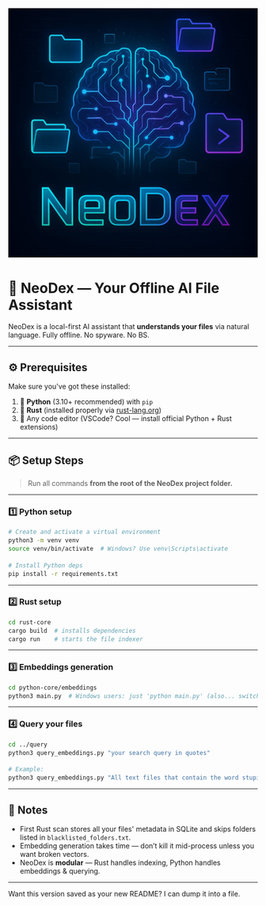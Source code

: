 ![alt text](ec86996c-71a6-4d9f-a66f-921ce43f4af9.jpeg)
---

# 🧠 NeoDex — Your Offline AI File Assistant

NeoDex is a local-first AI assistant that **understands your files** via natural language. Fully offline. No spyware. No BS.

---

## ⚙️ Prerequisites

Make sure you've got these installed:

1. 🐍 **Python** (3.10+ recommended) with `pip`
2. 🦀 **Rust** (installed properly via [rust-lang.org](https://www.rust-lang.org/))
3. 🧠 Any code editor (VSCode? Cool — install official Python + Rust extensions)

---

## 📦 Setup Steps

> Run all commands **from the root of the NeoDex project folder.**

---

### 1️⃣ Python setup

```bash
# Create and activate a virtual environment
python3 -m venv venv
source venv/bin/activate  # Windows? Use venv\Scripts\activate

# Install Python deps
pip install -r requirements.txt
```

---

### 2️⃣ Rust setup

```bash
cd rust-core
cargo build  # installs dependencies
cargo run    # starts the file indexer
```

---

### 3️⃣ Embeddings generation

```bash
cd python-core/embeddings
python3 main.py  # Windows users: just 'python main.py' (also... switch to Linux, please.)
```

---

### 4️⃣ Query your files

```bash
cd ../query
python3 query_embeddings.py "your search query in quotes"

# Example:
python3 query_embeddings.py "All text files that contain the word stupid"
```

---

## 📝 Notes

* First Rust scan stores all your files' metadata in SQLite and skips folders listed in `blacklisted_folders.txt`.
* Embedding generation takes time — don’t kill it mid-process unless you want broken vectors.
* NeoDex is **modular** — Rust handles indexing, Python handles embeddings & querying.

---

Want this version saved as your new README? I can dump it into a file.

